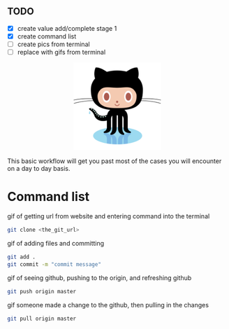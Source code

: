 ## TODO
* [x] create value add/complete stage 1
* [x] create command list
* [ ] create pics from terminal
* [ ] replace with gifs from terminal

<p align="center">
  <img src="../Img/original.png" width="200px"/>
</p>

This basic workflow will get you past most of the cases you will encounter on a day to day basis.


# Command list

gif of getting url from website and entering command into the terminal 

```sh
git clone <the_git_url>
```

gif of adding files and committing

```sh
git add .
git commit -m "commit message"
```

gif of seeing github, pushing to the origin, and refreshing github

```sh
git push origin master
```

gif someone made a change to the github, then pulling in the changes

```sh
git pull origin master
```

